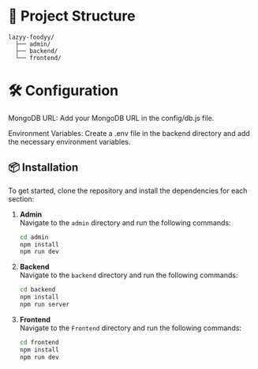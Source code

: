 # 📁 Project Structure
```
lazyy-foodyy/ 
  ├── admin/ 
  ├── backend/ 
  └── frontend/
```

# 🛠️ Configuration

MongoDB URL: Add your MongoDB URL in the config/db.js file.

Environment Variables: Create a .env file in the backend directory and add the necessary environment variables.

## 📦 Installation

To get started, clone the repository and install the dependencies for each section:

1. **Admin**  
   Navigate to the `admin` directory and run the following commands:

   ```bash
   cd admin
   npm install
   npm run dev

2. **Backend**  
   Navigate to the `backend` directory and run the following commands:

   ```bash
   cd backend
   npm install
   npm run server


3. **Frontend**  
   Navigate to the `Frontend` directory and run the following commands:

   ```bash
   cd frontend
   npm install
   npm run dev

